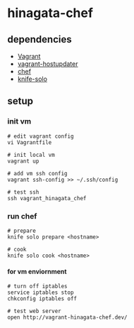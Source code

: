 hinagata-chef
====

## dependencies

- [Vagrant](https://www.vagrantup.com/)
- [vagrant-hostupdater](https://github.com/cogitatio/vagrant-hostsupdater)
- [chef](https://www.chef.io/chef/)
- [knife-solo](https://matschaffer.github.io/knife-solo/)

## setup

### init vm

```
# edit vagrant config
vi Vagrantfile

# init local vm
vagrant up

# add vm ssh config
vagrant ssh-config >> ~/.ssh/config

# test ssh
ssh vagrant_hinagata_chef
```

### run chef

```
# prepare
knife solo prepare <hostname>

# cook
knife solo cook <hostname>
```

#### for vm enviornment

```
# turn off iptables
service iptables stop
chkconfig iptables off

# test web server
open http://vagrant-hinagata-chef.dev/
```
